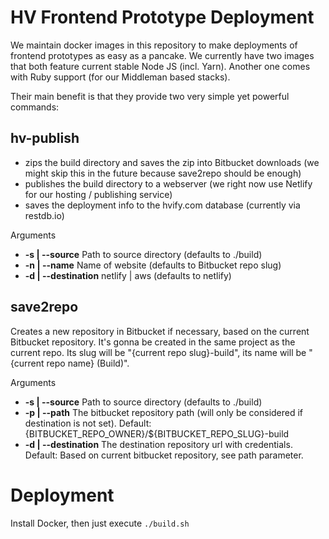 # HV Frontend Prototype Deployment

We maintain docker images in this repository to make deployments of frontend prototypes as easy as a pancake. 
We currently have two images that both feature current stable Node JS (incl. Yarn). Another one comes with Ruby
support (for our Middleman based stacks).

Their main benefit is that they provide two very simple yet powerful commands:

## hv-publish

- zips the build directory and saves the zip into Bitbucket downloads (we might skip this in the future because save2repo should be enough)
- publishes the build directory to a webserver (we right now use Netlify for our hosting / publishing service)
- saves the deployment info to the hvify.com database (currently via restdb.io)

Arguments

- **-s | --source** Path to source directory (defaults to ./build)
- **-n | --name** Name of website (defaults to Bitbucket repo slug)
- **-d | --destination** netlify | aws (defaults to netlify)

## save2repo

Creates a new repository in Bitbucket if necessary, based on the current Bitbucket repository.
It's gonna be created in the same project as the current repo.
Its slug will be "{current repo slug}-build", its name will be "{current repo name} (Build)".

Arguments

- **-s | --source** Path to source directory (defaults to ./build)
- **-p | --path** The bitbucket repository path (will only be considered if destination is not set). Default: {BITBUCKET_REPO_OWNER}/${BITBUCKET_REPO_SLUG}-build
- **-d | --destination** The destination repository url with credentials. Default: Based on current bitbucket repository, see path parameter.

# Deployment

Install Docker, then just execute ```./build.sh```